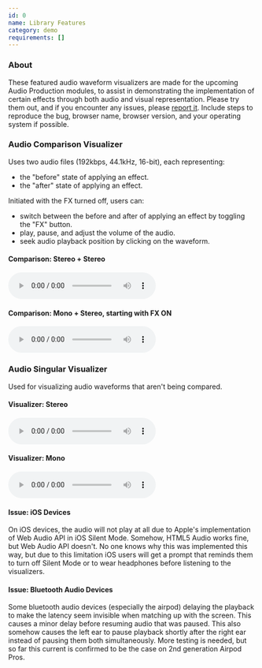 ```yaml
---
id: 0
name: Library Features
category: demo
requirements: []
---
```


### About

These featured audio waveform visualizers are made for the upcoming Audio Production modules, to assist in demonstrating the implementation of certain effects through both audio and visual representation. Please try them out, and if you encounter any issues, please [report it](/contact?t=Report_Issue&l=a&id=0). Include steps to reproduce the bug, browser name, browser version, and your operating system if possible.

### Audio Comparison Visualizer

Uses two audio files (192kbps, 44.1kHz, 16-bit), each representing:

- the "before" state of applying an effect.
- the "after" state of applying an effect.

Initiated with the FX turned off, users can:

- switch between the before and after of applying an effect by toggling the "FX" button.
- play, pause, and adjust the volume of the audio.
- seek audio playback position by clicking on the waveform.

#### Comparison: Stereo + Stereo

![comparison](/audio/a/neverGonna.mp3&/audio/a/neverGonnaCompressYou.mp3)

#### Comparison: Mono + Stereo, starting with FX ON

![comparisonAfter](/audio/a/avidMono.mp3&/audio/a/avid.mp3)

### Audio Singular Visualizer

Used for visualizing audio waveforms that aren't being compared.

#### Visualizer: Stereo

![visualizer](/audio/a/neverGonna.mp3)

#### Visualizer: Mono

![visualizer](/audio/a/avidMono.mp3)

#### Issue: iOS Devices

On iOS devices, the audio will not play at all due to Apple's implementation of Web Audio API in iOS Silent Mode. Somehow, HTML5 Audio works fine, but Web Audio API doesn't. No one knows why this was implemented this way, but due to this limitation iOS users will get a prompt that reminds them to turn off Silent Mode or to wear headphones before listening to the visualizers.

#### Issue: Bluetooth Audio Devices

Some bluetooth audio devices (especially the airpod) delaying the playback to make the latency seem invisible when matching up with the screen. This causes a minor delay before resuming audio that was paused. This also somehow causes the left ear to pause playback shortly after the right ear instead of pausing them both simultaneously. More testing is needed, but so far this current is confirmed to be the case on 2nd generation Airpod Pros.
